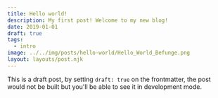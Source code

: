 ```yaml
---
title: Hello world!
description: My first post! Welcome to my new blog!
date: 2019-01-01
draft: true
tags:
  - intro
image: ../../img/posts/hello-world/Hello_World_Befunge.png
layout: layouts/post.njk
---
```


This is a draft post, by setting ``` draft: true ``` on the frontmatter, the post would not be built but you'll be able to see it in development mode.
